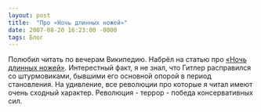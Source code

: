 ```yaml
---
layout: post
title:  "Про «Ночь длинных ножей»"
date: 2007-08-20 16:23:00 -0000
tags: Блог
---
```


Полюбил читать по вечерам Википедию. Набрёл на статью про <a href="http://ru.wikipedia.org/wiki/%D0%9D%D0%BE%D1%87%D1%8C_%D0%B4%D0%BB%D0%B8%D0%BD%D0%BD%D1%8B%D1%85_%D0%BD%D0%BE%D0%B6%D0%B5%D0%B9">«Ночь длинных ножей»</a>. Интерестный факт, я не знал, что Гитлер расправился со штурмовиками, бывшими его основной опорой в период становления. На удивление, все революции про которые я читал имеют очень сходный характер. Революция - террор - победа консервативных сил.